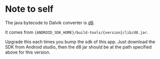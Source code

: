 # Note to self

The java bytecode to Dalvik converter is [d8](https://developer.android.com/tools/d8?hl=fr).

It comes from `{ANDROID_SDK_HOME}/build-tools/{version}/lib/d8.jar`.

Upgrade this each times you bump the sdk of this app. Just download the SDK from Android studio, then the
d8 jar should be at the path specified above for this version.